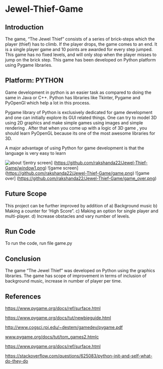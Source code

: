 # Jewel-Thief-Game

## Introduction 
The game, “The Jewel Thief” consists of a series of brick-steps which the player (thief) has to climb. If the player drops, the game comes to an end. It is a single player game and 10 points are awarded for every step jumped.
This game has no fixed levels, and will only stop when the player misses to jump on the brick step.
This game has been developed on Python platform using Pygame libraries.

## Platform: PYTHON

Game development in python is an easier task as compared to doing the same in Java or C++. Python has libraries like Tkinter, Pygame and PyOpenGl which help a lot in this process. 

Pygame library of Python is exclusively dedicated for game development and one  can initially explore its GUI related things. One can try to model 3D using 2D graphics and make simple games using images and simple rendering . After that when you come up with a logic of 3D game , you should learn PyOpenGL because its one of the most awesome libraries for 3D. 

A major advantage of using Python for game development is that the language is very easy to learn 

![about](https://github.com/rakshanda22/Jewel-Thief-Game/about.png)
![entry screen] (https://github.com/rakshanda22/Jewel-Thief-Game/window1.png)
![game screen] (https://github.com/rakshanda22/Jewel-Thief-Game/game.png)
![game over] (https://github.com/rakshanda22/Jewel-Thief-Game/game_over.png)

## Future Scope
This project can be further improved by addition of 
a)	Background music
b)	Making a counter for ‘High Score”.
c)	Making an option for single player and multi-player.
d)	Increase obstacles and vary number of levels.

## Run Code
To run the code, run file game.py

## Conclusion

The game “The Jewel Thief” was developed on Python using the graphics libraries.
The game has scope of improvement in terms of inclusion of background music, increase in number of player per time. 

## References

https://www.pygame.org/docs/ref/surface.html

https://www.pygame.org/docs/tut/newbieguide.html

http://www.cogsci.rpi.edu/~destem/gamedev/pygame.pdf

www.pygame.org/docs/tut/tom_games2.htmlc

https://www.pygame.org/docs/ref/surface.html

https://stackoverflow.com/questions/625083/python-init-and-self-what-do-they-do



